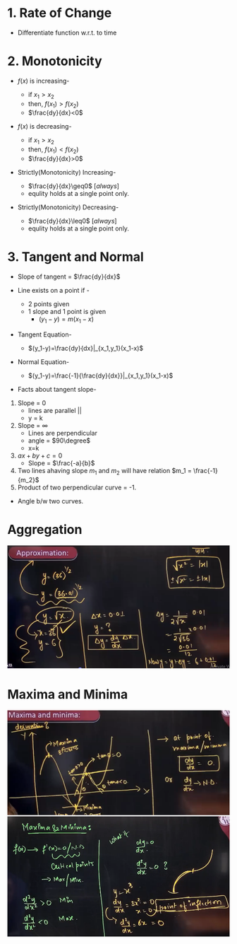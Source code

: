 # 1. Rate of Change
- Differentiate function w.r.t. to time

# 2. Monotonicity
- $f(x)$ is increasing-
	- if $x_1 > x_2$
	- then, $f(x_1)>f(x_2)$
	- $\frac{dy}{dx}<0$
- $f(x)$ is decreasing-
	- if $x_1 > x_2$
	- then, $f(x_1)<f(x_2)$
	- $\frac{dy}{dx}>0$

- Strictly(Monotonicity) Increasing-
	- $\frac{dy}{dx}\geq0$      $[always]$
	- equlity holds at a single point only.
- Strictly(Monotonicity) Decreasing-
	- $\frac{dy}{dx}\leq0$      $[always]$
	- equlity holds at a single point only.

# 3. Tangent and Normal
- Slope of tangent = $\frac{dy}{dx}$
- Line exists on a point if -
	- 2 points given
	- 1 slope and 1 point is given
		- $(y_1-y)=m(x_1-x)$

- Tangent Equation-
	- $(y_1-y)=\frac{dy}{dx}|_{x_1,y_1}(x_1-x)$
- Normal Equation-
	- $(y_1-y)=\frac{-1}{\frac{dy}{dx}}|_{x_1,y_1}(x_1-x)$

- Facts about tangent slope-
1. Slope = 0
	- lines are parallel ||
	- y = k
2. Slope = $\infty$
	- Lines are perpendicular
	- angle = $90\degree$
	- x=k
3. $ax+by+c = 0$
	- Slope = $\frac{-a}{b}$
4. Two lines ahaving slope $m_1$ and $m_2$ will have relation $m_1 = \frac{-1}{m_2}$
5. Product of two perpendicular curve = -1.

- Angle b/w two curves.

# Aggregation
![Approxiamtion](images/approximation.png)

# Maxima and Minima
![Maxima Minima](images/maximaMininma.png)
![Point of Inflection](images/pointOfInflection.png)
